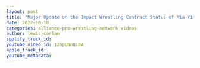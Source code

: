 ```yaml
---
layout: post
title: "Major Update on the Impact Wrestling Contract Status of Mia Yim"
date: 2022-10-10
categories: alliance-pro-wrestling-network videos
author: lewis-carlan
spotify_track_id: 
youtube_video_id: 12hpUNnQLDA
apple_track_id: 
youtube_metadata: 
---
```

